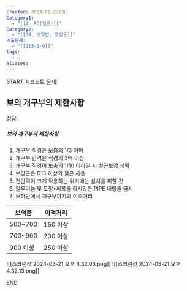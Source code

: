 ```yaml
---
Created: 2024-01-22(월)
Category1:
  - "[[4. RC(철콘)]]"
Category2:
  - "[[04. 보일반, 휨강도]]"
기출문제:
  - "[[113-1-9]]"
tags:
  - ✏️
aliases: 
---
```

START
서브노트
문제:  
## 보의 개구부의 제한사항 

정답: 

##### 보의 개구부의 제한사항
1. 개구부 직경은 보춤의 1/3 이하
2. 개구부 간격은 직경의 3배 이상
3. 개구부 직경이 보춤의 1/10 이하일 시 철근보강 생략
4. 보강근은 D13 이상의 철근 사용
5. 전단력이 크게 작용하는 위치에는 설치를 피할 것
6. 알루미늄 및 도장•피복을 하지않은 PIPE 매립을 금지
7. 보하단에서 개구부까지의 이격거리

| 보의춤     | 이격거리   |
| ------- | ------ |
| 500~700 | 150 이상 |
| 700~900 | 200 이상 |
| 900 이상  | 250 이상 |
![[스크린샷 2024-03-21 오후 4.32.03.png]]
![[스크린샷 2024-03-21 오후 4.32.13.png]]



<!--ID: 1705927900815-->
END